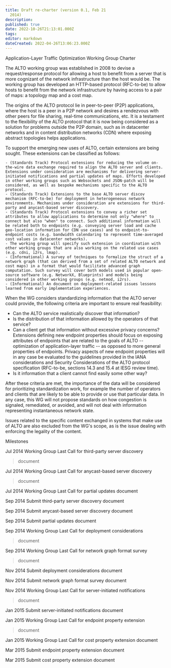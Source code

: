 ```yaml
---
title: Draft re-charter (version 0.1, Feb 21
  2014)
description:
published: true
date: 2022-10-26T21:13:01.000Z
tags:
editor: markdown
dateCreated: 2022-04-26T13:06:23.000Z
---
```


Application-Layer Traffic Optimization Working Group Charter

The ALTO working group was established in 2008 to devise a request/response protocol for allowing a host to benefit from a server that is more cognizant of the network infrastructure than the host would be. The working group has developed an HTTP-based protocol (RFC-to-be) to allow hosts to benefit from the network infrastructure by having access to a pair of maps: a topology map and a cost map.

The origins of the ALTO protocol lie in peer-to-peer (P2P) applications, where the host is a peer in a P2P network and desires a rendezvous with other peers for file sharing, real-time communications, etc. It is a testament to the flexibility of the ALTO protocol that it is now being considered as a solution for problems outside the P2P domain, such as in datacenter networks and in content distribution networks (CDN) where exposing abstract topologies helps applications.

To support the emerging new uses of ALTO, certain extensions are being sought. These extensions can be classified as follows:

    - (Standards Track) Protocol extensions for reducing the volume on-the-wire data exchange required to align the ALTO server and clients. Extensions under consideration are mechanisms for delivering server-initiated notifications and partial updates of maps. Efforts developed in other working groups such as Websockets and JSON-patch will be considered, as well as bespoke mechanisms specific to the ALTO protocol.
    - (Standards Track) Extensions to the base ALTO server discov mechanism (RFC-to-be) for deployment in heterogeneous network environments. Mechanisms under consideration are extensions for third-party and anycast-based server discovery.
    - (Standards Track) Protocol extensions to convey a richer set attributes to allow applications to determine not only "where" to connect but also "when" to connect. Such additional information will be related both to endpoints (e.g. conveying server load and cache geo-location information for CDN use cases) and to endpoint-to-endpoint costs (e.g. bandwidth calendaring to represent time-averaged cost values in datacenter networks).
    - The working group will specify such extension in coordination with other working groups that are also working on the related use cases (e.g. cdni, i2rs, lmap).
    - (Informational) A survey of techniques to formalize the struct of a network graph (that can derived from a set of related ALTO network and cost maps) in a format that would facilitate advanced graph computation. Such survey will cover both models used in popular open-source software (e.g. NetworkX, Blueprints) and models being considered in other working groups (e.g. netmod, i2rs).
    - (Informational) An document on deployment-related issues lessons learned from early implementation experiences.

When the WG considers standardizing information that the ALTO server
could provide, the following criteria are important to ensure real
feasibility:

- Can the ALTO service realistically discover that information?
- Is the distribution of that information allowed by the operators of
  that service?
- Can a client get that information without excessive privacy concerns? Extensions defining new endpoint properties should focus on exposing attributes of endpoints that are related to the goals of ALTO -- optimization of application-layer traffic -- as opposed to more general properties of endpoints. Privacy aspects of new endpoint properties will in any case be evaluated to the guidelines provided in the IANA considerations and Security Considerations of the ALTO protocol specification (RFC-to-be, sections 14.3 and 15.4 at IESG review time).
- Is it information that a client cannot find easily some other way?

After these criteria are met, the importance of the data will be considered for prioritizing standardization work, for example the number of operators and clients that are likely to be able to provide or use that particular data. In any case, this WG will not propose standards on how congestion is signaled, remediated, or avoided, and will not deal with information representing instantaneous network state.

Issues related to the specific content exchanged in systems that make
use of ALTO are also excluded from the WG's scope, as is the issue
dealing with enforcing the legality of the content.

Milestones

Jul 2014 Working Group Last Call for third-party server discovery

> document

Jul 2014 Working Group Last Call for anycast-based server discovery

> document

Jul 2014 Working Group Last Call for partial updates document

Sep 2014 Submit third-party server discovery document

Sep 2014 Submit anycast-based server discovery document

Sep 2014 Submit partial updates document

Sep 2014 Working Group Last Call for deployment considerations

> document

Sep 2014 Working Group Last Call for network graph format survey

> document

Nov 2014 Submit deployment considerations document

Nov 2014 Submit network graph format survey document

Nov 2014 Working Group Last Call for server-initiated notifications

> document

Jan 2015 Submit server-initiated notifications document

Jan 2015 Working Group Last Call for endpoint property extension

> document

Jan 2015 Working Group Last Call for cost property extension document

Mar 2015 Submit endpoint property extension document

Mar 2015 Submit cost property extension document
